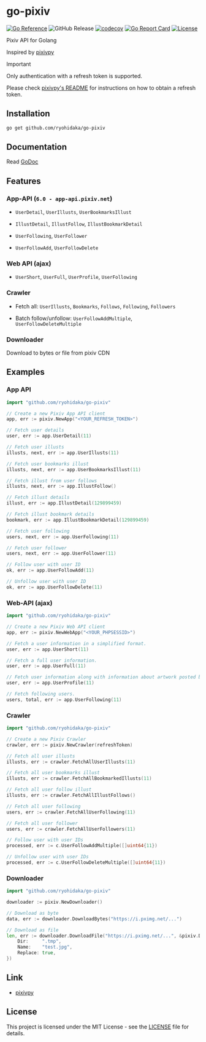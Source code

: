 # go-pixiv

[![Go Reference](https://pkg.go.dev/badge/github.com/ryohidaka/go-pixiv.svg)](https://pkg.go.dev/github.com/ryohidaka/go-pixiv)
![GitHub Release](https://img.shields.io/github/v/release/ryohidaka/go-pixiv)
[![codecov](https://codecov.io/gh/ryohidaka/go-pixiv/graph/badge.svg?token=Q7U8FMv9bn)](https://codecov.io/gh/ryohidaka/go-pixiv)
[![Go Report Card](https://goreportcard.com/badge/github.com/ryohidaka/go-pixiv)](https://goreportcard.com/report/github.com/ryohidaka/go-pixiv)
[![License](https://img.shields.io/badge/license-MIT-blue.svg)](https://opensource.org/licenses/MIT)

Pixiv API for Golang

Inspired by [pixivpy](https://github.com/upbit/pixivpy/tree/master)

> [!IMPORTANT]
> Only authentication with a refresh token is supported.
>
> Please check [pixivpy's README](https://github.com/upbit/pixivpy/tree/master) for instructions on how to obtain a refresh token.

## Installation

```bash
go get github.com/ryohidaka/go-pixiv
```

## Documentation

Read [GoDoc](https://pkg.go.dev/github.com/ryohidaka/go-pixiv)

## Features

### App-API (`6.0 - app-api.pixiv.net`)

- `UserDetail`, `UserIllusts`, `UserBookmarksIllust`

- `IllustDetail`, `IllustFollow`, `IllustBookmarkDetail`

- `UserFollowing`, `UserFollower`

- `UserFollowAdd`, `UserFollowDelete`

### Web API (ajax)

- `UserShort`, `UserFull`, `UserProfile`, `UserFollowing`

### Crawler

- Fetch all: `UserIllusts`, `Bookmarks`, `Follows`, `Following`, `Followers`

- Batch follow/unfollow: `UserFollowAddMultiple`, `UserFollowDeleteMultiple`

### Downloader

Download to bytes or file from pixiv CDN

## Examples

### App API

```go
import "github.com/ryohidaka/go-pixiv"

// Create a new Pixiv App API client
app, err := pixiv.NewApp("<YOUR_REFRESH_TOKEN>")

// Fetch user details
user, err := app.UserDetail(11)

// Fetch user illusts
illusts, next, err := app.UserIllusts(11)

// Fetch user bookmarks illust
illusts, next, err := app.UserBookmarksIllust(11)

// Fetch illust from user follows
illusts, next, err := app.IllustFollow()

// Fetch illust details
illust, err := app.IllustDetail(129899459)

// Fetch illust bookmark details
bookmark, err := app.IllustBookmarkDetail(129899459)

// Fetch user following
users, next, err := app.UserFollowing(11)

// Fetch user follower
users, next, err := app.UserFollower(11)

// Follow user with user ID
ok, err := app.UserFollowAdd(11)

// Unfollow user with user ID
ok, err := app.UserFollowDelete(11)
```

### Web-API (ajax)

```go
import "github.com/ryohidaka/go-pixiv"

// Create a new Pixiv Web API client
app, err := pixiv.NewWebApp("<YOUR_PHPSESSID>")

// Fetch a user information in a simplified format.
user, err := app.UserShort(11)

// Fetch a full user information.
user, err := app.UserFull(11)

// Fetch user information along with information about artwork posted by the user.
user, err := app.UserProfile(11)

// Fetch following users.
users, total, err := app.UserFollowing(11)
```

### Crawler

```go
import "github.com/ryohidaka/go-pixiv"

// Create a new Pixiv Crawler
crawler, err := pixiv.NewCrawler(refreshToken)

// Fetch all user illusts
illusts, err := crawler.FetchAllUserIllusts(11)

// Fetch all user bookmarks illust
illusts, err := crawler.FetchAllBookmarkedIllusts(11)

// Fetch all user follow illust
illusts, err := crawler.FetchAllIllustFollows()

// Fetch all user following
users, err := crawler.FetchAllUserFollowing(11)

// Fetch all user follower
users, err := crawler.FetchAllUserFollowers(11)

// Follow user with user IDs
processed, err := c.UserFollowAddMultiple([]uint64{11})

// Unfollow user with user IDs
processed, err := c.UserFollowDeleteMultiple([]uint64{11})
```

### Downloader

```go
import "github.com/ryohidaka/go-pixiv"

downloader := pixiv.NewDownloader()

// Download as byte
data, err := downloader.DownloadBytes("https://i.pximg.net/...")

// Download as file
len, err := downloader.DownloadFile("https://i.pximg.net/...", &pixiv.DownloadFileOptions{
    Dir:     ".tmp",
    Name:    "test.jpg",
    Replace: true,
})
```

## Link

- [pixivpy](https://github.com/upbit/pixivpy/tree/master)

## License

This project is licensed under the MIT License - see the [LICENSE](LICENSE) file for details.
